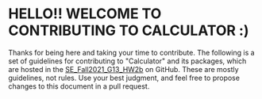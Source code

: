 # HELLO!! WELCOME TO CONTRIBUTING TO CALCULATOR :)
Thanks for being here and taking your time to contribute. 
The following is a set of guidelines for contributing to "Calculator" and its packages, which are hosted in the [SE_Fall2021_G13_HW2b](https://github.com/anshulp2912/SE_Fall2021_G13_HW2b) on GitHub. These are mostly guidelines, not rules. Use your best judgment, and feel free to propose changes to this document in a pull request.
